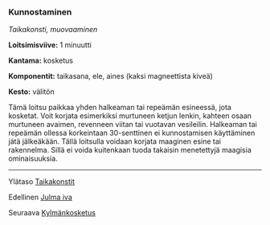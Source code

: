 ### Kunnostaminen

*Taikakonsti, muovaaminen*

**Loitsimisviive:** 1 minuutti

**Kantama:** kosketus

**Komponentit:** taikasana, ele, aines (kaksi magneettista kiveä)

**Kesto:** välitön

Tämä loitsu paikkaa yhden halkeaman tai repeämän esineessä, jota kosketat. Voit korjata esimerkiksi murtuneen ketjun lenkin, kahteen osaan murtuneen avaimen, revenneen viitan tai vuotavan vesileilin. Halkeaman tai repeämän ollessa korkeintaan 30-senttinen ei kunnostamisen käyttäminen jätä jälkeäkään. Tällä loitsulla voidaan korjata maaginen esine tai rakennelma. Sillä ei voida kuitenkaan tuoda takaisin menetettyjä maagisia ominaisuuksia.

----

Ylätaso [Taikakonstit](0.piirin_taikakonstit.md)

Edellinen [Julma iva](Julma_iva.md)

Seuraava [Kylmänkosketus](Kylmänkosketus.md)